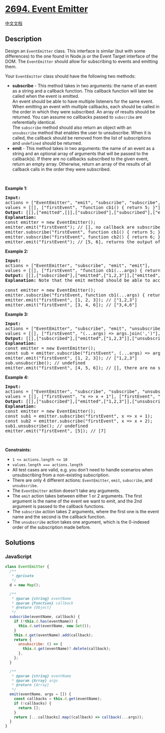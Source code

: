 # [2694. Event Emitter](https://leetcode.com/problems/event-emitter)

[中文文档](/solution/2600-2699/2694.Event%20Emitter/README.md)

## Description

<!-- description:start -->

<p>Design an <code>EventEmitter</code> class. This interface&nbsp;is similar (but with some differences) to the one found in Node.js or the Event Target interface of the DOM. The <code>EventEmitter</code> should allow for subscribing to events and emitting them.</p>

<p>Your <code>EventEmitter</code> class should have the following two methods:</p>

<ul>
	<li><strong>subscribe</strong> - This method takes in two arguments: the name of an event as a string and a callback function. This callback function&nbsp;will later be called when the event is emitted.<br />
	An event should be able to have multiple listeners for the same event. When emitting an event with multiple callbacks, each should be called in the order in which they were subscribed. An array of results should be returned. You can assume no callbacks passed to&nbsp;<code>subscribe</code>&nbsp;are referentially identical.<br />
	The <code>subscribe</code> method should also return an object with an <code>unsubscribe</code>&nbsp;method that enables the user to unsubscribe. When it is called, the callback&nbsp;should be removed from the list of subscriptions and&nbsp;<code>undefined</code>&nbsp;should be returned.</li>
	<li><strong>emit</strong> - This method takes in two arguments: the name of an event as a string and an optional array of arguments that will be&nbsp;passed to the callback(s). If there are no callbacks subscribed to the given event, return an empty array. Otherwise, return an array of the results of all callback calls in the order they were subscribed.</li>
</ul>

<p>&nbsp;</p>
<p><strong class="example">Example 1:</strong></p>

<pre>
<strong>Input:</strong> 
actions = [&quot;EventEmitter&quot;, &quot;emit&quot;, &quot;subscribe&quot;, &quot;subscribe&quot;, &quot;emit&quot;], 
values = [[], [&quot;firstEvent&quot;, &quot;function cb1() { return 5; }&quot;],  [&quot;firstEvent&quot;, &quot;function cb1() { return 6; }&quot;], [&quot;firstEvent&quot;]]
<strong>Output:</strong> [[],[&quot;emitted&quot;,[]],[&quot;subscribed&quot;],[&quot;subscribed&quot;],[&quot;emitted&quot;,[5,6]]]
<strong>Explanation:</strong> 
const emitter = new EventEmitter();
emitter.emit(&quot;firstEvent&quot;); // [], no callback are subscribed yet
emitter.subscribe(&quot;firstEvent&quot;, function cb1() { return 5; });
emitter.subscribe(&quot;firstEvent&quot;, function cb2() { return 6; });
emitter.emit(&quot;firstEvent&quot;); // [5, 6], returns the output of cb1 and cb2
</pre>

<p><strong class="example">Example 2:</strong></p>

<pre>
<strong>Input:</strong> 
actions = [&quot;EventEmitter&quot;, &quot;subscribe&quot;, &quot;emit&quot;, &quot;emit&quot;], 
values = [[], [&quot;firstEvent&quot;, &quot;function cb1(...args) { return args.join(&#39;,&#39;); }&quot;], [&quot;firstEvent&quot;, [1,2,3]], [&quot;firstEvent&quot;, [3,4,6]]]
<strong>Output:</strong> [[],[&quot;subscribed&quot;],[&quot;emitted&quot;,[&quot;1,2,3&quot;]],[&quot;emitted&quot;,[&quot;3,4,6&quot;]]]
<strong>Explanation: </strong>Note that the emit method should be able to accept an OPTIONAL array of arguments.

const emitter = new EventEmitter();
emitter.subscribe(&quot;firstEvent, function cb1(...args) { return args.join(&#39;,&#39;); });
emitter.emit(&quot;firstEvent&quot;, [1, 2, 3]); // [&quot;1,2,3&quot;]
emitter.emit(&quot;firstEvent&quot;, [3, 4, 6]); // [&quot;3,4,6&quot;]
</pre>

<p><strong class="example">Example 3:</strong></p>

<pre>
<strong>Input:</strong> 
actions = [&quot;EventEmitter&quot;, &quot;subscribe&quot;, &quot;emit&quot;, &quot;unsubscribe&quot;, &quot;emit&quot;], 
values = [[], [&quot;firstEvent&quot;, &quot;(...args) =&gt; args.join(&#39;,&#39;)&quot;], [&quot;firstEvent&quot;, [1,2,3]], [0], [&quot;firstEvent&quot;, [4,5,6]]]
<strong>Output:</strong> [[],[&quot;subscribed&quot;],[&quot;emitted&quot;,[&quot;1,2,3&quot;]],[&quot;unsubscribed&quot;,0],[&quot;emitted&quot;,[]]]
<strong>Explanation:</strong>
const emitter = new EventEmitter();
const sub = emitter.subscribe(&quot;firstEvent&quot;, (...args) =&gt; args.join(&#39;,&#39;));
emitter.emit(&quot;firstEvent&quot;, [1, 2, 3]); // [&quot;1,2,3&quot;]
sub.unsubscribe(); // undefined
emitter.emit(&quot;firstEvent&quot;, [4, 5, 6]); // [], there are no subscriptions
</pre>

<p><strong class="example">Example 4:</strong></p>

<pre>
<strong>Input:</strong> 
actions = [&quot;EventEmitter&quot;, &quot;subscribe&quot;, &quot;subscribe&quot;, &quot;unsubscribe&quot;, &quot;emit&quot;], 
values = [[], [&quot;firstEvent&quot;, &quot;x =&gt; x + 1&quot;], [&quot;firstEvent&quot;, &quot;x =&gt; x + 2&quot;], [0], [&quot;firstEvent&quot;, [5]]]
<strong>Output:</strong> [[],[&quot;subscribed&quot;],[&quot;emitted&quot;,[&quot;1,2,3&quot;]],[&quot;unsubscribed&quot;,0],[&quot;emitted&quot;,[7]]]
<strong>Explanation:</strong>
const emitter = new EventEmitter();
const sub1 = emitter.subscribe(&quot;firstEvent&quot;, x =&gt; x + 1);
const sub2 = emitter.subscribe(&quot;firstEvent&quot;, x =&gt; x + 2);
sub1.unsubscribe(); // undefined
emitter.emit(&quot;firstEvent&quot;, [5]); // [7]</pre>

<p>&nbsp;</p>
<p><strong>Constraints:</strong></p>

<ul>
	<li><code>1 &lt;= actions.length &lt;= 10</code></li>
	<li><code>values.length === actions.length</code></li>
	<li>All test cases are valid, e.g. you don&#39;t need to handle scenarios when unsubscribing from a non-existing subscription.</li>
	<li>There are only 4 different actions: <code>EventEmitter</code>, <code>emit</code>, <code>subscribe</code>, and <code>unsubscribe</code>.</li>
	<li>The <code>EventEmitter</code> action doesn&#39;t take any arguments.</li>
	<li>The <code>emit</code>&nbsp;action takes between either 1 or&nbsp;2&nbsp;arguments. The first argument is the name of the event we want to emit, and the 2nd argument is passed to the callback functions.</li>
	<li>The <code>subscribe</code> action takes 2 arguments, where the first one is the event name and the second is the callback function.</li>
	<li>The <code>unsubscribe</code>&nbsp;action takes one argument, which is the 0-indexed order of the subscription made before.</li>
</ul>

<!-- description:end -->

## Solutions

### JavaScript

```js
class EventEmitter {
  /**
   * @private
   */
  d = new Map();

  /**
   * @param {string} eventName
   * @param {Function} callback
   * @return {Object}
   */
  subscribe(eventName, callback) {
    if (!this.d.has(eventName)) {
      this.d.set(eventName, new Set());
    }
    this.d.get(eventName).add(callback);
    return {
      unsubscribe: () => {
        this.d.get(eventName)?.delete(callback);
      },
    };
  }

  /**
   * @param {string} eventName
   * @param {Array} args
   * @return {Array}
   */
  emit(eventName, args = []) {
    const callbacks = this.d.get(eventName);
    if (!callbacks) {
      return [];
    }
    return [...callbacks].map((callback) => callback(...args));
  }
}
```
